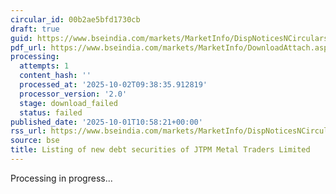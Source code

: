 ```yaml
---
circular_id: 00b2ae5bfd1730cb
draft: true
guid: https://www.bseindia.com/markets/MarketInfo/DispNoticesNCirculars.aspx?Noticeid={BA424734-CEEF-4584-B2BC-2187E71ECF49}&noticeno=20251001-27&dt=10/01/2025&icount=27&totcount=83&flag=0
pdf_url: https://www.bseindia.com/markets/MarketInfo/DownloadAttach.aspx?id=20251001-27&attachedId=
processing:
  attempts: 1
  content_hash: ''
  processed_at: '2025-10-02T09:38:35.912819'
  processor_version: '2.0'
  stage: download_failed
  status: failed
published_date: '2025-10-01T10:58:21+00:00'
rss_url: https://www.bseindia.com/markets/MarketInfo/DispNoticesNCirculars.aspx?Noticeid={BA424734-CEEF-4584-B2BC-2187E71ECF49}&noticeno=20251001-27&dt=10/01/2025&icount=27&totcount=83&flag=0
source: bse
title: Listing of new debt securities of JTPM Metal Traders Limited
---
```


Processing in progress...